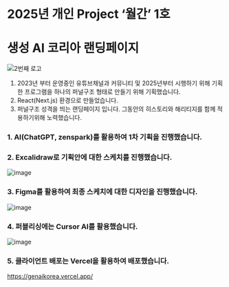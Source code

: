 # 2025년 개인 Project ‘월간’ 1호


# 생성 AI 코리아 랜딩페이지
![2번째 로고](https://github.com/user-attachments/assets/df5be786-d834-46cc-a061-ff6ccd571539)
  1) 2023년 부터 운영중인 유튜브채널과 커뮤니티 및 2025년부터 시행하기 위해 기획한 프로그램을 하나의 퍼널구조 형태로 만들기 위해 기획했습니다.
  2) React(Next.js) 환경으로 만들었습니다.
  3) 퍼널구조 성격을 띄는 랜딩페이지 입니다. 그동안의 히스토리와 해리티지를 함께 적용하기위해 노력했습니다.

### 1. AI(ChatGPT, zenspark)를 활용하여 1차 기획을 진행했습니다.
### 2. Excalidraw로 기획안에 대한 스케치를 진행했습니다.
![image](https://github.com/user-attachments/assets/11df9ecf-b9ce-48d4-8315-4496c614dd79)

### 3. Figma를 활용하여 최종 스케치에 대한 디자인을 진행했습니다.
![image](https://github.com/user-attachments/assets/d82d3b80-e9e9-4bb5-81de-0293e9556e79)


### 4. 퍼블리싱에는 Cursor AI를 활용했습니다.
![image](https://github.com/user-attachments/assets/0949c5de-db76-479e-8d8e-4c94592c36a5)

### 5. 클라이언트 배포는 Vercel을 활용하여 배포했습니다.
https://genaikorea.vercel.app/
